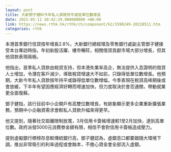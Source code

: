 ```yaml
---
layout: post
title: 大新鄧子健料今年私人貸款持平或低單位數增長
date: 2021-05-11 10:42:29.000000000 +08:00
link: https://news.rthk.hk/rthk/ch/component/k2/1590249-20210511.htm
categories: rthk
---
```


本港首季銀行信貸按年增長2.8%，大新銀行總經理及零售銀行處副主管鄧子健接受本台專訪時指，年初新股活躍、樓市暢旺，相關借貸貢獻市場大部分增長，但其他貸款表現兩極。

他指出，首季私人貸款由稅貸支持，但本港失業率高企，無法提供入息證明的借貸人士增加，令潛在客戶減少，導致稅貸增速大不如前，只錄得低單位數增長。他預期，大新今年私人貸款按年持平或錄得低單位數增幅，今季表現在稅貸高峰期後或會放緩，下半年有望因應經濟好轉而增速加快，但力度取決於會否通關，帶動就業更全面復蘇。

鄧子健指，該行目前中小企開戶有高雙位數增長，有跡象顯示更多企業重新擴張業務，預期中小企融資需求會較私人貸款升幅來得更早。

他又提到，隨著社交距離限制放寬，3月信用卡簽帳增速較1至2月加快，達到高單位數。政府派發5000元消費劵金額有限，相信不會對信用卡簽帳造成壓力。

提到虛擬銀行標榜存息較傳統銀行高，鄧子健認為，虛銀息口都要跟隨大環境下調，推出非常吸引的利率過程或會蝕本，不擔心資金會全部流入虛銀。
